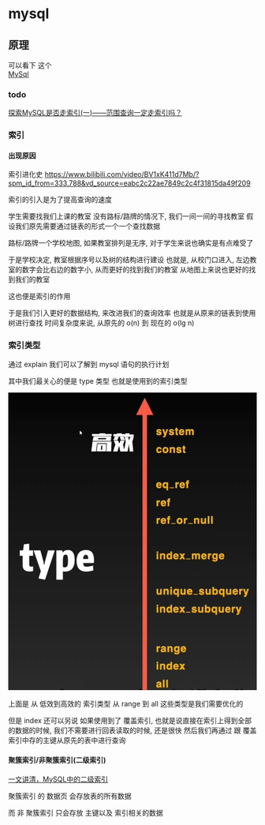 # mysql
## 原理
可以看下 这个  
[MySql](https://space.bilibili.com/37659343/channel/collectiondetail?sid=855091)

### todo
[探索MySQL是否走索引(一)——范围查询一定走索引吗？](https://juejin.cn/post/6864150089905274893)
### 索引
#### 出现原因

索引进化史
https://www.bilibili.com/video/BV1xK411d7Mb/?spm_id_from=333.788&vd_source=eabc2c22ae7849c2c4f31815da49f209

索引的引入是为了提高查询的速度

学生需要找我们上课的教室
没有路标/路牌的情况下, 我们一间一间的寻找教室
假设我们原先需要通过链表的形式一个一个查找数据

路标/路牌一个学校地图, 如果教室排列是无序, 对于学生来说也确实是有点难受了

于是学校决定, 教室根据序号以及树的结构进行建设
也就是, 从校门口进入, 左边教室的数字会比右边的数字小, 从而更好的找到我们的教室
从地图上来说也更好的找到我们的教室

这也便是索引的作用

于是我们引入更好的数据结构, 来改进我们的查询效率
也就是从原来的链表到使用树进行查找
时间复杂度来说, 从原先的 o(n) 到 现在的 o(lg n)


### 索引类型
通过 explain 我们可以了解到 mysql 语句的执行计划

其中我们最关心的便是 type 类型
也就是使用到的索引类型

![](https://raw.githubusercontent.com/HongXiaoHong/images/main/picture/msedge_K7HXrDBYyU.png)

上面是 从 低效到高效的 索引类型
从 range 到 all 这些类型是我们需要优化的

但是 index 还可以另说
如果使用到了 覆盖索引, 也就是说直接在索引上得到全部的数据的时候, 我们不需要进行回表读取的时候, 还是很快
然后我们再通过 跟 覆盖索引中存的主键从原先的表中进行查询

#### 聚簇索引/非聚簇索引(二级索引)
[一文讲清，MySQL中的二级索引](https://juejin.cn/post/7031428371028377607)

聚簇索引 的 数据页 会存放表的所有数据

而 非 聚簇索引 只会存放 主键以及 索引相关的数据
